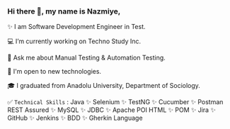 ### Hi there 👋, my name is Nazmiye,</b></b>


✨ I am Software Development Engineer in Test.

💻 I’m currently working on  Techno Study Inc.

💬 Ask me about Manual Testing & Automation Testing.

📢 I'm open to new technologies.

🎓 I graduated from Anadolu University, Department of Sociology.


✅ `Technical Skills` : Java ✨ Selenium ✨ TestNG ✨ Cucumber ✨ Postman
REST Assured ✨ MySQL ✨ JDBC ✨ Apache POI
HTML ✨ POM ✨ Jira ✨ GitHub ✨ Jenkins ✨ BDD ✨ Gherkin Language














